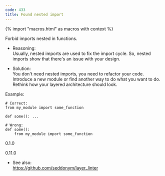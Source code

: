 ```yaml
---
code: 433
title: Found nested import
---
```


{% import "macros.html" as macros with context %}

Forbid imports nested in functions.

  - Reasoning:  
    Usually, nested imports are used to fix the import cycle. So, nested
    imports show that there's an issue with your design.

  - Solution:  
    You don't need nested imports, you need to refactor your code.
    Introduce a new module or find another way to do what you want to
    do. Rethink how your layered architecture should look.

Example:

    # Correct:
    from my_module import some_function
    
    def some(): ...
    
    # Wrong:
    def some():
        from my_module import some_function

<div class="versionadded">

0.1.0

</div>

<div class="versionchanged">

0.11.0

</div>

  - See also:  
    <https://github.com/seddonym/layer_linter>